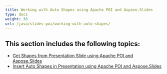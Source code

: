 ```yaml
---
title: Working with Auto Shapes using Apache POI and Aspose.Slides
type: docs
weight: 30
url: /java/slides-poi/working-with-auto-shapes/
---
```


## **This section includes the following topics:**
- [Get Shapes from Presentation Slide using Apache POI and Aspose.Slides](/slides/java/slides-poi/get-shapes-from-presentation-slide/)
- [Insert Auto Shapes in Presentation using Apache POI and Aspose.Slides](/slides/java/slides-poi/insert-auto-shapes-in-presentation/)
